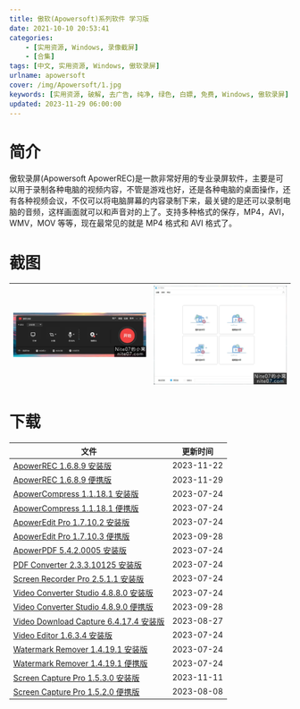 ```yaml
---
title: 傲软(Apowersoft)系列软件 学习版
date: 2021-10-10 20:53:41
categories:
    - [实用资源, Windows, 录像截屏]
    - [合集]
tags: [中文, 实用资源, Windows, 傲软录屏]
urlname: apowersoft
cover: /img/Apowersoft/1.jpg
keywords: [实用资源, 破解, 去广告, 纯净, 绿色, 白嫖, 免费, Windows, 傲软录屏]
updated: 2023-11-29 06:00:00
---
```


# 简介

傲软录屏(Apowersoft ApowerREC)是一款非常好用的专业录屏软件，主要是可以用于录制各种电脑的视频内容，不管是游戏也好，还是各种电脑的桌面操作，还有各种视频会议，不仅可以将电脑屏幕的内容录制下来，最关键的是还可以录制电脑的音频，这样画面就可以和声音对的上了。支持多种格式的保存，MP4，AVI，WMV，MOV 等等，现在最常见的就是 MP4 格式和 AVI 格式了。

# 截图

| ![](/img/Apowersoft/3.jpg) | ![](/img/Apowersoft/4.jpg) |
| :------------------------: | :------------------------: |

# 下载

| 文件                                                                                                                           | 更新时间   |
| ------------------------------------------------------------------------------------------------------------------------------ | ---------- |
| [ApowerREC 1.6.8.9 安装版](/download/index.html?f=ApowerREC-1.6.8.9.zip)                                                       | 2023-11-22 |
| [ApowerREC 1.6.8.9 便携版](/download/index.html?f=Apowersoft-Apowerrec-1.6.8.9-Portable.zip)                                   | 2023-11-29 |
| [ApowerCompress 1.1.18.1 安装版](/download/index.html?f=Apowersoft-ApowerCompress-1.1.18.1.zip)                                | 2023-07-24 |
| [ApowerCompress 1.1.18.1 便携版](/download/index.html?f=Apowersoft-ApowerCompress-1.1.18.1-Portable.zip)                       | 2023-07-24 |
| [ApowerEdit Pro 1.7.10.2 安装版](/download/index.html?f=Apowersoft-ApowerEdit-Pro-1.7.10.2.zip)                                | 2023-07-24 |
| [ApowerEdit Pro 1.7.10.3 便携版](/download/index.html?f=Apowersoft-Apoweredit-1.7.10.3-Portable.zip)                           | 2023-09-28 |
| [ApowerPDF 5.4.2.0005 安装版](/download/index.html?f=Apowersoft-ApowerPDF-5.4.2.0005.zip)                                      | 2023-07-24 |
| [PDF Converter 2.3.3.10125 安装版](/download/index.html?f=Apowersoft-PDF-Converter-2.3.3.10125.zip)                            | 2023-07-24 |
| [Screen Recorder Pro 2.5.1.1 安装版](/download/index.html?f=Apowersoft-Screen-Recorder-Pro-2.5.1.1.zip)                        | 2023-07-24 |
| [Video Converter Studio 4.8.8.0 安装版](/download/index.html?f=Apowersoft-Video-Converter-Studio-4.8.8.0.zip)                  | 2023-07-24 |
| [Video Converter Studio 4.8.9.0 便携版](/download/index.html?f=Apowersoft-Video-Converter-Studio-4.8.9.0-Portable.zip)         | 2023-09-28 |
| [Video Download Capture 6.4.17.4 安装版](/download/index.html?f=Apowersoft-Video-Download-Capture-6.4.17.4-Build-08152023.zip) | 2023-08-27 |
| [Video Editor 1.6.3.4 安装版](/download/index.html?f=Apowersoft-Video-Editor-1.6.3.4.zip)                                      | 2023-07-24 |
| [Watermark Remover 1.4.19.1 安装版](/download/index.html?f=Apowersoft-Watermark-Remover-1.4.19.1.zip)                          | 2023-07-24 |
| [Watermark Remover 1.4.19.1 便携版](/download/index.html?f=Apowersoft-Watermark-Remover-1.4.19.1-Portable.zip)                 | 2023-07-24 |
| [Screen Capture Pro 1.5.3.0 安装版](/download/index.html?f=Apowersoft-Screen-Capture-Pro-1.5.3.0.zip)                          | 2023-11-11 |
| [Screen Capture Pro 1.5.2.0 便携版](/download/index.html?f=Apowersoft-Screen-Capture-1.5.2.0-Portable.zip)                     | 2023-08-08 |
